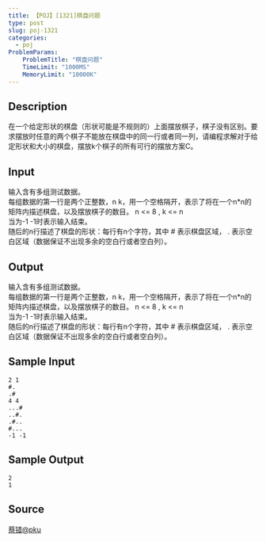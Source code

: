 ```yaml
---
title: 【POJ】[1321]棋盘问题
type: post
slug: poj-1321
categories:
  - poj
ProblemParams:
    ProblemTitle: "棋盘问题"
    TimeLimit: "1000MS"
    MemoryLimit: "10000K"
---
```


## Description

在一个给定形状的棋盘（形状可能是不规则的）上面摆放棋子，棋子没有区别。要求摆放时任意的两个棋子不能放在棋盘中的同一行或者同一列，请编程求解对于给定形状和大小的棋盘，摆放k个棋子的所有可行的摆放方案C。

## Input

输入含有多组测试数据。  
每组数据的第一行是两个正整数，n k，用一个空格隔开，表示了将在一个n\*n的矩阵内描述棋盘，以及摆放棋子的数目。 n <= 8 , k <= n  
当为-1 -1时表示输入结束。  
随后的n行描述了棋盘的形状：每行有n个字符，其中 # 表示棋盘区域， . 表示空白区域（数据保证不出现多余的空白行或者空白列）。

## Output

输入含有多组测试数据。  
每组数据的第一行是两个正整数，n k，用一个空格隔开，表示了将在一个n\*n的矩阵内描述棋盘，以及摆放棋子的数目。 n <= 8 , k <= n  
当为-1 -1时表示输入结束。  
随后的n行描述了棋盘的形状：每行有n个字符，其中 # 表示棋盘区域， . 表示空白区域（数据保证不出现多余的空白行或者空白列）。

## Sample Input

```
2 1
#.
.#
4 4
...#
..#.
.#..
#...
-1 -1

```

## Sample Output

```
2
1

```

## Source

[蔡错@pku](http://poj.org/searchproblem?field=source&key=%E8%94%A1%E9%94%99%40pku)

